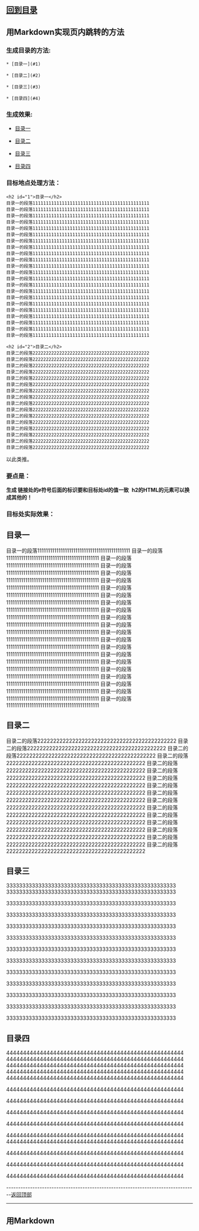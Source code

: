 [回到目录](../../README.md)
---

<a id = "0"></a>
## 用Markdown实现页内跳转的方法

### 生成目录的方法:

```
* [目录一](#1)

* [目录二](#2)

* [目录三](#3)

* [目录四](#4)
```

### 生成效果:

* [目录一](#1)

* [目录二](#2)

* [目录三](#3)

* [目录四](#4)


### 目标地点处理方法：

```
<h2 id="1">目录一</h2>
目录一的段落11111111111111111111111111111111111111111111
目录一的段落11111111111111111111111111111111111111111111
目录一的段落11111111111111111111111111111111111111111111
目录一的段落11111111111111111111111111111111111111111111
目录一的段落11111111111111111111111111111111111111111111
目录一的段落11111111111111111111111111111111111111111111
目录一的段落11111111111111111111111111111111111111111111
目录一的段落11111111111111111111111111111111111111111111
目录一的段落11111111111111111111111111111111111111111111
目录一的段落11111111111111111111111111111111111111111111
目录一的段落11111111111111111111111111111111111111111111
目录一的段落11111111111111111111111111111111111111111111
目录一的段落11111111111111111111111111111111111111111111
目录一的段落11111111111111111111111111111111111111111111
目录一的段落11111111111111111111111111111111111111111111
目录一的段落11111111111111111111111111111111111111111111
目录一的段落11111111111111111111111111111111111111111111
目录一的段落11111111111111111111111111111111111111111111
目录一的段落11111111111111111111111111111111111111111111
目录一的段落11111111111111111111111111111111111111111111
目录一的段落11111111111111111111111111111111111111111111
目录一的段落11111111111111111111111111111111111111111111

<h2 id="2">目录二</h2>
目录二的段落22222222222222222222222222222222222222222222
目录二的段落22222222222222222222222222222222222222222222
目录二的段落22222222222222222222222222222222222222222222
目录二的段落22222222222222222222222222222222222222222222
目录二的段落22222222222222222222222222222222222222222222
目录二的段落22222222222222222222222222222222222222222222
目录二的段落22222222222222222222222222222222222222222222
目录二的段落22222222222222222222222222222222222222222222
目录二的段落22222222222222222222222222222222222222222222
目录二的段落22222222222222222222222222222222222222222222
目录二的段落22222222222222222222222222222222222222222222
目录二的段落22222222222222222222222222222222222222222222
目录二的段落22222222222222222222222222222222222222222222
目录二的段落22222222222222222222222222222222222222222222
目录二的段落22222222222222222222222222222222222222222222
目录二的段落22222222222222222222222222222222222222222222
```
以此类推。
### 要点是： 
  **生成 链接处的`#`符号后面的标识要和目标处id的值一致**
  **h2的HTML的元素可以换成其他的！**
### 目标处实际效果：

<h2 id="1">目录一</h2>
目录一的段落11111111111111111111111111111111111111111111
目录一的段落11111111111111111111111111111111111111111111
目录一的段落11111111111111111111111111111111111111111111
目录一的段落11111111111111111111111111111111111111111111
目录一的段落11111111111111111111111111111111111111111111
目录一的段落11111111111111111111111111111111111111111111
目录一的段落11111111111111111111111111111111111111111111
目录一的段落11111111111111111111111111111111111111111111
目录一的段落11111111111111111111111111111111111111111111
目录一的段落11111111111111111111111111111111111111111111
目录一的段落11111111111111111111111111111111111111111111
目录一的段落11111111111111111111111111111111111111111111
目录一的段落11111111111111111111111111111111111111111111
目录一的段落11111111111111111111111111111111111111111111
目录一的段落11111111111111111111111111111111111111111111
目录一的段落11111111111111111111111111111111111111111111
目录一的段落11111111111111111111111111111111111111111111
目录一的段落11111111111111111111111111111111111111111111
目录一的段落11111111111111111111111111111111111111111111
目录一的段落11111111111111111111111111111111111111111111
目录一的段落11111111111111111111111111111111111111111111
目录一的段落11111111111111111111111111111111111111111111

<h2 id="2">目录二</h2>
目录二的段落22222222222222222222222222222222222222222222
目录二的段落22222222222222222222222222222222222222222222
目录二的段落22222222222222222222222222222222222222222222
目录二的段落22222222222222222222222222222222222222222222
目录二的段落22222222222222222222222222222222222222222222
目录二的段落22222222222222222222222222222222222222222222
目录二的段落22222222222222222222222222222222222222222222
目录二的段落22222222222222222222222222222222222222222222
目录二的段落22222222222222222222222222222222222222222222
目录二的段落22222222222222222222222222222222222222222222
目录二的段落22222222222222222222222222222222222222222222
目录二的段落22222222222222222222222222222222222222222222
目录二的段落22222222222222222222222222222222222222222222
目录二的段落22222222222222222222222222222222222222222222
目录二的段落22222222222222222222222222222222222222222222
目录二的段落22222222222222222222222222222222222222222222


<h2 id="3">目录三</h2>
33333333333333333333333333333333333333333333333333333
33333333333333333333333333333333333333333333333333333

33333333333333333333333333333333333333333333333333333

33333333333333333333333333333333333333333333333333333

33333333333333333333333333333333333333333333333333333

33333333333333333333333333333333333333333333333333333

33333333333333333333333333333333333333333333333333333

33333333333333333333333333333333333333333333333333333

33333333333333333333333333333333333333333333333333333

33333333333333333333333333333333333333333333333333333

33333333333333333333333333333333333333333333333333333

33333333333333333333333333333333333333333333333333333

33333333333333333333333333333333333333333333333333333



<h2 id="4">目录四</h2>
44444444444444444444444444444444444444444444444444444
44444444444444444444444444444444444444444444444444444
44444444444444444444444444444444444444444444444444444
44444444444444444444444444444444444444444444444444444
44444444444444444444444444444444444444444444444444444

44444444444444444444444444444444444444444444444444444

44444444444444444444444444444444444444444444444444444


44444444444444444444444444444444444444444444444444444

44444444444444444444444444444444444444444444444444444

44444444444444444444444444444444444444444444444444444
44444444444444444444444444444444444444444444444444444

44444444444444444444444444444444444444444444444444444

44444444444444444444444444444444444444444444444444444

44444444444444444444444444444444444444444444444444444


--------------------------------------------------------------------------------[返回顶部](#0)

---
## 用Markdown







